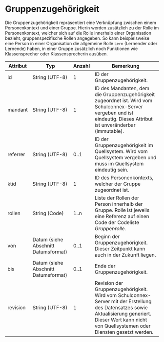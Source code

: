 # Gruppenzugehörigkeit

Die Gruppenzugehörigkeit repräsentiert eine Verknüpfung zwischen einem Personenkontext und einer Gruppe.
Hierin werden zusätzlich zu der Rolle im Personenkontext, welcher sich auf die Rolle innerhalb einer
Organisation bezieht, gruppenspezifische Rollen angegeben. So kann beispielsweise eine Person in einer
Organisation die allgemeine Rolle `Lern` (Lernender oder Lernende) haben, in einer Gruppe zusätzlich
noch Funktionen wie Klassensprecher oder Klassensprecherin ausüben.

Attribut | Typ | Anzahl | Bemerkung
--- | --- | --- | ---
id | String (UTF-8) | 1 | ID der Gruppenzugehörigkeit.
mandant | String (UTF-8) | 1 | ID des Mandanten, dem die Gruppenzugehörigkeit zugeordnet ist. Wird vom Schulconnex-Server vergeben und ist eindeutig. Dieses Attribut ist unveränderbar (immutable).
referrer | String (UTF-8) | 0..1 | ID der Gruppenzugehörigkeit im Quellsystem. Wird vom Quellsystem vergeben und muss im Quellsystem eindeutig sein.
ktid | String (UTF-8) | 1 | ID des Personenkontexts, welcher der Gruppe zugeordnet ist.
rollen | String (Code) | 1..n | Liste der Rollen der Person innerhalb der Gruppe. Rolle ist jeweils eine Referenz auf einen Code der Codeliste *Gruppenrolle*.
von | Datum (siehe Abschnitt Datumsformat) | 0..1 | Beginn der Gruppenzugehörigkeit. Dieser Zeitpunkt kann auch in der Zukunft liegen.
bis | Datum (siehe Abschnitt Datumsformat) | 0..1 | Ende der Gruppenzugehörigkeit.
revision | String (UTF-8) | 1 | Revision der Gruppenzugehörigkeit. Wird vom Schulconnex-Server mit der Erstellung des Datensatzes sowie Aktualisierung generiert. Dieser Wert kann nicht von Quellsystemen oder Diensten gesetzt werden.
